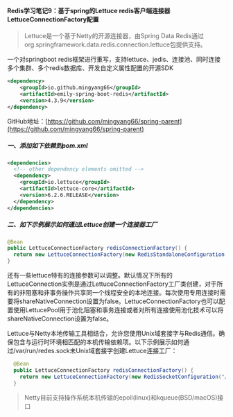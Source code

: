 #### Redis学习笔记9：基于spring的Lettuce redis客户端连接器LettuceConnectionFactory配置

> Lettuce是一个基于Netty的开源连接器，由Spring Data Redis通过org.springframework.data.redis.connection.lettuce包提供支持。

一个对springboot redis框架进行重写，支持lettuce、jedis、连接池、同时连接多个集群、多个redis数据库、开发自定义属性配置的开源SDK

```xml
<dependency>
    <groupId>io.github.mingyang66</groupId>
    <artifactId>emily-spring-boot-redis</artifactId>
    <version>4.3.9</version>
</dependency>
```

GitHub地址：[https://github.com/mingyang66/spring-parent](https://github.com/mingyang66/spring-parent)

##### 一、添加如下依赖到pom.xml

```xml
<dependencies>
  <!-- other dependency elements omitted -->
  <dependency>
    <groupId>io.lettuce</groupId>
    <artifactId>lettuce-core</artifactId>
    <version>6.2.6.RELEASE</version>
  </dependency>
</dependencies>

```

##### 二、如下示例展示如何通过Lettuce创建一个连接器工厂

```java
@Bean
public LettuceConnectionFactory redisConnectionFactory() {
  return new LettuceConnectionFactory(new RedisStandaloneConfiguration("server", 6379));
}
```

​		还有一些lettuce特有的连接参数可以调整。默认情况下所有的LettuceConnection实例是通过LettuceConnectionFactory工厂类创建，对于所有的非阻塞和非事务操作共享同一个线程安全的本地连接。每次使用专用连接时需要将shareNativeConnection设置为false。LettuceConnectionFactory也可以配置使用LettucePool用于池化阻塞和事务连接或者对所有连接使用池化技术可以将shareNativeConnection设置为false。

​		Lettuce与Netty本地传输工具相结合，允许您使用Unix域套接字与Redis通信。确保包含与运行时环境相匹配的本机传输依赖项。以下示例展示如何通过/var/run/redes.sock未Unix域套接字创建Lettuce连接工厂：

```java
  @Bean
  public LettuceConnectionFactory redisConnectionFactory() {
    return new LettuceConnectionFactory(new RedisSocketConfiguration("/var/run/redis.sock"));
  }
```

> Netty目前支持操作系统本机传输的epoll(linux)和kqueue(BSD/macOS)接口